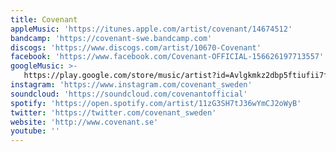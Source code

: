 ```yaml
---
title: Covenant
appleMusic: 'https://itunes.apple.com/artist/covenant/14674512'
bandcamp: 'https://covenant-swe.bandcamp.com'
discogs: 'https://www.discogs.com/artist/10670-Covenant'
facebook: 'https://www.facebook.com/Covenant-OFFICIAL-156626197713557'
googleMusic: >-
   https://play.google.com/store/music/artist?id=Avlgkmkz2dbp5ftiufii7ftz6ga
instagram: 'https://www.instagram.com/covenant_sweden'
soundcloud: 'https://soundcloud.com/covenantofficial'
spotify: 'https://open.spotify.com/artist/11zG3SH7tJ36wYmCJ2oWyB'
twitter: 'https://twitter.com/covenant_sweden'
website: 'http://www.covenant.se'
youtube: ''
---
```


